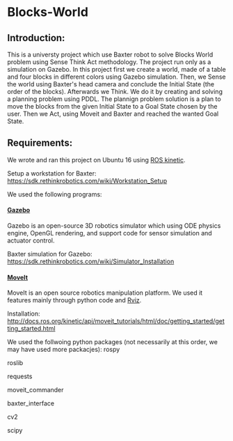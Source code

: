 # Blocks-World

## Introduction:

This is a universty project which use Baxter robot to solve Blocks World problem using Sense Think Act methodology. 
The project run only as a simulation on Gazebo. 
In this project first we create a world, made of a table and four blocks in different colors using Gazebo simulation. 
Then, we Sense the world using Baxter's head camera and conclude the Initial State (the order of the blocks). 
Afterwards we Think. We do it by creating and solving a planning problem using PDDL. The plannign problem solution is a plan to move the blocks from the given Initial State to a Goal State chosen by the user. 
Then we Act, using Moveit and Baxter and reached the wanted Goal State. 

## Requirements: 

We wrote and ran this project on Ubuntu 16 using [ROS kinetic](http://wiki.ros.org/kinetic/Installation). 

Setup a workstation for Baxter: https://sdk.rethinkrobotics.com/wiki/Workstation_Setup

We used the following programs:

#### [Gazebo](http://gazebosim.org/)

Gazebo is an open-source 3D robotics simulator which using ODE physics engine, OpenGL rendering, and support code for sensor simulation and actuator control.

Baxter simulation for Gazebo: https://sdk.rethinkrobotics.com/wiki/Simulator_Installation

#### [MoveIt](https://moveit.ros.org/)

MoveIt is an open source robotics manipulation platform. We used it features mainly through python code and [Rviz](http://docs.ros.org/kinetic/api/moveit_tutorials/html/doc/quickstart_in_rviz/quickstart_in_rviz_tutorial.html). 

Installation: http://docs.ros.org/kinetic/api/moveit_tutorials/html/doc/getting_started/getting_started.html

We used the follwoing python packages (not necessarily at this order, we may have used more packacjes): 
rospy

roslib

requests 

moveit_commander

baxter_interface

cv2 

scipy 




